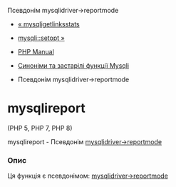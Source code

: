 Псевдонім mysqlidriver->reportmode

-   [« mysqligetlinksstats](function.mysqli-get-links-stats.html)
    
-   [mysqli::setopt »](function.mysqli-set-opt.html)
    
-   [PHP Manual](index.html)
    
-   [Синоніми та застарілі функції Mysqli](ref.mysqli.html)
    
-   Псевдонім mysqlidriver->reportmode
    

# mysqlireport

(PHP 5, PHP 7, PHP 8)

mysqlireport - Псевдонім [mysqlidriver->reportmode](mysqli-driver.report-mode.html)

### Опис

Ця функція є псевдонімом: [mysqlidriver->reportmode](mysqli-driver.report-mode.html)